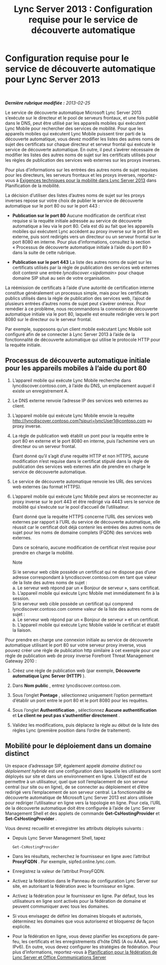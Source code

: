 ﻿---
title: 'Lync Server 2013 : Configuration requise pour le service de découverte automatique'
TOCTitle: Configuration requise pour le service de découverte automatique
ms:assetid: 0ac5dbf7-9acd-4d25-b21a-932022b8b983
ms:mtpsurl: https://technet.microsoft.com/fr-fr/library/Hh690012(v=OCS.15)
ms:contentKeyID: 49296201
ms.date: 05/20/2016
mtps_version: v=OCS.15
ms.translationtype: HT
---

# Configuration requise pour le service de découverte automatique pour Lync Server 2013

 

_**Dernière rubrique modifiée :** 2013-02-25_

Le service de découverte automatique Microsoft Lync Server 2013 s’exécute sur le directeur et le pool de serveurs frontaux, et une fois publié dans le DNS, peut être utilisé par les appareils mobiles qui exécutent Lync Mobile pour rechercher des services de mobilité. Pour que les appareils mobiles qui exécutent Lync Mobile puissent tirer parti de la découverte automatique, vous devez modifier les listes des autres noms de sujet des certificats sur chaque directeur et serveur frontal qui exécute le service de découverte automatique. En outre, il peut s’avérer nécessaire de modifier les listes des autres noms de sujet sur les certificats utilisés pour les règles de publication des services web externes sur les proxys inverses.

Pour plus d’informations sur les entrées des autres noms de sujet requises pour les directeurs, les serveurs frontaux et les proxys inverses, reportez-vous à [Exigences techniques pour la mobilité dans Lync Server 2013](lync-server-2013-technical-requirements-for-mobility.md) dans Planification de la mobilité.

La décision d’utiliser des listes d’autres noms de sujet sur les proxys inverses repose sur votre choix de publier le service de découverte automatique sur le port 80 ou sur le port 443 :

  - **Publication sur le port 80** Aucune modification de certificat n’est requise si la requête initiale adressée au service de découverte automatique a lieu via le port 80. Cela est dû au fait que les appareils mobiles qui exécutent Lync accèdent au proxy inverse sur le port 80 en externe, puis sont redirigés vers un directeur ou un serveur frontal sur le port 8080 en interne. Pour plus d’informations, consultez la section « Processus de découverte automatique initiale à l’aide du port 80 » dans la suite de cette rubrique.

  - **Publication sur le port 443** La liste des autres noms de sujet sur les certificats utilisés par la règle de publication des services web externes doit contenir une entrée *lyncdiscover.\<sipdomain\>* pour chaque domaine SIP situé au sein de votre organisation.

La réémission de certificats à l’aide d’une autorité de certification interne constitue généralement un processus simple, mais pour les certificats publics utilisés dans la règle de publication des services web, l’ajout de plusieurs entrées d’autres noms de sujet peut s’avérer onéreux. Pour remédier à ce problème, nous recommandons la connexion de découverte automatique initiale via le port 80, laquelle est ensuite redirigée vers le port 8080 sur le directeur ou le serveur frontal.

Par exemple, supposons qu’un client mobile exécutant Lync Mobile soit configuré afin de se connecter à Lync Server 2013 à l’aide de la fonctionnalité de découverte automatique qui utilise le protocole HTTP pour la requête initiale.

## Processus de découverte automatique initiale pour les appareils mobiles à l’aide du port 80

1.  L’appareil mobile qui exécute Lync Mobile recherche dans lyncdiscover.contoso.com, à l’aide du DNS, un emplacement auquel il existe un enregistrement A.

2.  Le DNS externe renvoie l’adresse IP des services web externes au client.

3.  L’appareil mobile qui exécute Lync Mobile envoie la requête http://lyncdiscover.contoso.com?sipuri=lyncUser1@contoso.com au proxy inverse.

4.  La règle de publication web établit un pont pour la requête entre le port 80 en externe et le port 8080 en interne, puis l’achemine vers un directeur ou un serveur frontal.
    
    Étant donné qu’il s’agit d’une requête HTTP et non HTTPS, aucune modification n’est requise dans le certificat stipulé dans la règle de publication des services web externes afin de prendre en charge le service de découverte automatique.

5.  Le service de découverte automatique renvoie les URL des services web externes (au format HTTPS).

6.  L’appareil mobile qui exécute Lync Mobile peut alors se reconnecter au proxy inverse sur le port 443 et être redirigé via 4443 vers le service de mobilité qui s’exécute sur le pool d’accueil de l’utilisateur.
    
    Étant donné que la requête HTTPS concerne l’URL des services web externes par rapport à l’URL du service de découverte automatique, elle réussit car le certificat doit déjà contenir les entrées des autres noms de sujet pour les noms de domaine complets (FQDN) des services web externes.
    
    Dans ce scénario, aucune modification de certificat n’est requise pour prendre en charge la mobilité.
    
    > [!note]  
    > Si le serveur web cible possède un certificat qui ne dispose pas d’une adresse correspondant à lyncdiscover.contoso.com en tant que valeur de la liste des autres noms de sujet :<br />
    a. Le serveur web répond par un « Bonjour de serveur », sans certificat.<br />
    b. L’appareil mobile qui exécute Lync Mobile met immédiatement fin à la session.<br />
    Si le serveur web cible possède un certificat qui comprend lyncdiscover.contoso.com comme valeur de la liste des autres noms de sujet :<br />
    a. Le serveur web répond par un « Bonjour de serveur » et un certificat.<br />
    b. L’appareil mobile qui exécute Lync Mobile valide le certificat et établit la liaison.

Pour prendre en charge une connexion initiale au service de découverte automatique utilisant le port 80 sur votre serveur proxy inverse, vous pouvez créer une règle de publication http similaire à cet exemple pour une règle de publication web de proxy inverse Forefront Threat Management Gateway 2010 :

1.  Créez une règle de publication web (par exemple, **Découverte automatique Lync Server (HTTP)** ).

2.  Dans **Nom public** , entrez lyncdiscover.contoso.com.

3.  Sous l’onglet **Pontage** , sélectionnez uniquement l’option permettant d’établir un pont entre le port 80 et le port 8080 pour les requêtes.

4.  Sous l’onglet **Authentification** , sélectionnez **Aucune authentification** et **Le client ne peut pas s’authentifier directement** .

5.  Validez les modifications, puis déplacez la règle au début de la liste des règles Lync (première position dans l’ordre de traitement).

## Mobilité pour le déploiement dans un domaine distinct

Un espace d’adressage SIP, également appelé *domaine distinct* ou *déploiement hybride* est une configuration dans laquelle les utilisateurs sont déployés sur site et dans un environnement en ligne. L’objectif est de permettre à un utilisateur, quel que soit l’emplacement de son serveur central (sur site ou en ligne), de se connecter au déploiement et d’être redirigé vers l’emplacement de son serveur central. La fonctionnalité de découverte automatique de Microsoft Lync Server 2013 est alors utilisée pour rediriger l’utilisateur en ligne vers la topologie en ligne. Pour cela, l’URL de la découverte automatique doit être configurée à l’aide de Lync Server Management Shell et des applets de commande **Get-CsHostingProvider** et **Set-CsHostingProvider** .

Vous devrez recueillir et enregistrer les attributs déployés suivants :

  - Depuis Lync Server Management Shell, tapez
    
        Get-CsHostingProvider

  - Dans les résultats, recherchez le fournisseur en ligne avec l’attribut **ProxyFQDN** . Par exemple, sipfed.online.lync.com.

  - Enregistrez la valeur de l’attribut ProxyFQDN.

  - Activez la fédération dans le Panneau de configuration Lync Server sur site, en autorisant la fédération avec le fournisseur en ligne.

  - Activez la fédération pour le fournisseur en ligne. Par défaut, tous les utilisateurs en ligne sont activés pour la fédération de domaine et peuvent communiquer avec tous les domaines.

  - Si vous envisagez de définir les domaines bloqués et autorisés, déterminez les domaines que vous autoriserez et bloquerez de façon explicite.

  - Pour la fédération en ligne, vous devez planifier les exceptions de pare-feu, les certificats et les enregistrements d’hôte DNS (A ou AAAA, avec IPv6). En outre, vous devez configurer les stratégies de fédération. Pour plus d’informations, reportez-vous à [Planification pour la fédération de Lync Server et Office Communications Server](lync-server-2013-planning-for-lync-server-and-office-communications-server-federation.md)

